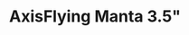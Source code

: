 ---
group: 3.5"
color: red
visible: true
order: 7
title: AxisFlying Manta 3.5"
link: https://www.racedayquads.com/products/axis-flying-manta-3-5inch-fpv-freestyle-squashed-x-frame-freestyle-frame-kit?keyword=manta
img: https://www.racedayquads.com/cdn/shop/products/6-scaled_1200x1200.jpg?v=1667596489
text: Axis has one pretty unique thing common across all of their frames from 7"
  down to this 3.5" guy - using machined metal plates holding the arms. This
  offers rigidity and ease of removal, at the cost of some weight.  The metal
  continues to the cam cage, where you even have a printed cam angle gauge
info: $45.90;4mm Arms;2mm Plates<Bottom/Top>;20x20/30x30 Stacks;20x20
  VTXs;14/20mm Cams;9x9/12x12 Motors;85g
---